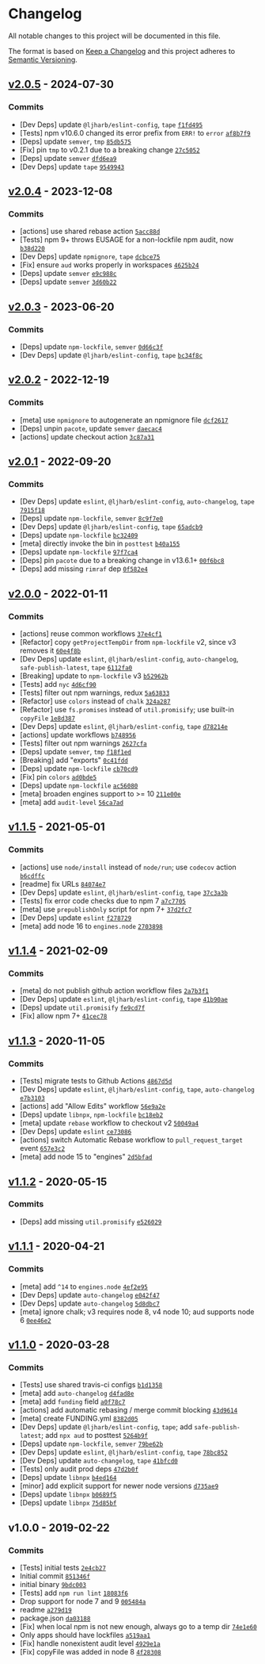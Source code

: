 # Changelog

All notable changes to this project will be documented in this file.

The format is based on [Keep a Changelog](https://keepachangelog.com/en/1.0.0/)
and this project adheres to [Semantic Versioning](https://semver.org/spec/v2.0.0.html).

## [v2.0.5](https://github.com/ljharb/aud/compare/v2.0.4...v2.0.5) - 2024-07-30

### Commits

- [Dev Deps] update `@ljharb/eslint-config`, `tape` [`f1fd495`](https://github.com/ljharb/aud/commit/f1fd495bf0dc913f7461a8878e9af10fd626cf18)
- [Tests] npm v10.6.0 changed its error prefix from `ERR!` to `error` [`af8b7f9`](https://github.com/ljharb/aud/commit/af8b7f98b28cf0b2eeb1213b03de5ee44e027390)
- [Deps] update `semver`, `tmp` [`85db575`](https://github.com/ljharb/aud/commit/85db5759802dd54efc817567c377498e087a1b04)
- [Fix] pin `tmp` to v0.2.1 due to a breaking change [`27c5052`](https://github.com/ljharb/aud/commit/27c505274534af3e931f612d7251196801a609ef)
- [Deps] update `semver` [`dfd6ea9`](https://github.com/ljharb/aud/commit/dfd6ea9a4eb9fcf52062810dd832b5c060dd9860)
- [Dev Deps] update `tape` [`9549943`](https://github.com/ljharb/aud/commit/9549943176525581d13dd892e4f65e1581edac99)

## [v2.0.4](https://github.com/ljharb/aud/compare/v2.0.3...v2.0.4) - 2023-12-08

### Commits

- [actions] use shared rebase action [`5acc88d`](https://github.com/ljharb/aud/commit/5acc88dbf1f3fd2a9fd809beef9cd5dd20d014d2)
- [Tests] npm 9+ throws EUSAGE for a non-lockfile npm audit, now [`b38d220`](https://github.com/ljharb/aud/commit/b38d22060596b92b69dac3e666f82e809bab0541)
- [Dev Deps] update `npmignore`, `tape` [`dcbce75`](https://github.com/ljharb/aud/commit/dcbce7589c16235cde5f5412273ae4d04cfbe9e2)
- [Fix] ensure `aud` works properly in workspaces [`4625b24`](https://github.com/ljharb/aud/commit/4625b240cc08470c0d5dc4a8366a56ddc43b8984)
- [Deps] update `semver` [`e9c988c`](https://github.com/ljharb/aud/commit/e9c988c1dcdb8d4d19c8b12d08b9302e7e2e48be)
- [Deps] update `semver` [`3d60b22`](https://github.com/ljharb/aud/commit/3d60b2207d4e6ce3ceb9966661aa4a02cdecbd8e)

## [v2.0.3](https://github.com/ljharb/aud/compare/v2.0.2...v2.0.3) - 2023-06-20

### Commits

- [Deps] update `npm-lockfile`, `semver` [`0d66c3f`](https://github.com/ljharb/aud/commit/0d66c3f9f394bb7b0927ef7c14fddb95e91ab09f)
- [Dev Deps] update `@ljharb/eslint-config`, `tape` [`bc34f8c`](https://github.com/ljharb/aud/commit/bc34f8cfe5479a131cdb06d4458c73c1cc764b64)

## [v2.0.2](https://github.com/ljharb/aud/compare/v2.0.1...v2.0.2) - 2022-12-19

### Commits

- [meta] use `npmignore` to autogenerate an npmignore file [`dcf2617`](https://github.com/ljharb/aud/commit/dcf26179fe49403db2cfd0e84416c4a91f8dc288)
- [Deps] unpin `pacote`, update `semver` [`daecac4`](https://github.com/ljharb/aud/commit/daecac47eb0da1e5c710af16708a166a980fd4f6)
- [actions] update checkout action [`3c87a31`](https://github.com/ljharb/aud/commit/3c87a31e3333a83be06d0f2eb75e152a7e4d0c13)

## [v2.0.1](https://github.com/ljharb/aud/compare/v2.0.0...v2.0.1) - 2022-09-20

### Commits

- [Dev Deps] update `eslint`, `@ljharb/eslint-config`, `auto-changelog`, `tape` [`7915f18`](https://github.com/ljharb/aud/commit/7915f182ec47aef1b53227be5fa2195709d0eb94)
- [Deps] update `npm-lockfile`, `semver` [`8c9f7e0`](https://github.com/ljharb/aud/commit/8c9f7e07d50ac3f8c8aa0e3b3f81088c277348ae)
- [Dev Deps] update `@ljharb/eslint-config`, `tape` [`65adcb9`](https://github.com/ljharb/aud/commit/65adcb9c3276a2a3699bca2f4392040dc441fb20)
- [Deps] update `npm-lockfile` [`bc32409`](https://github.com/ljharb/aud/commit/bc3240994ae1d4d2b2c23b80b983f12e47d68ccf)
- [meta] directly invoke the bin in `posttest` [`b40a155`](https://github.com/ljharb/aud/commit/b40a155514dec4ae88582de8144fee051025cbbf)
- [Deps] update `npm-lockfile` [`97f7ca4`](https://github.com/ljharb/aud/commit/97f7ca4993d348e3e0f068d9e2c69d9df7b8d7ce)
- [Deps] pin `pacote` due to a breaking change in v13.6.1+ [`00f6bc8`](https://github.com/ljharb/aud/commit/00f6bc8d9d3c4fb8acb2719d2d749f56cce896fe)
- [Deps] add missing `rimraf` dep [`0f582e4`](https://github.com/ljharb/aud/commit/0f582e41e4f74682caadc047189ed9700aef6e85)

## [v2.0.0](https://github.com/ljharb/aud/compare/v1.1.5...v2.0.0) - 2022-01-11

### Commits

- [actions] reuse common workflows [`37e4cf1`](https://github.com/ljharb/aud/commit/37e4cf1c324bc00838a4ad5ae815ba2ec983ffd6)
- [Refactor] copy `getProjectTempDir` from `npm-lockfile` v2, since v3 removes it [`60e4f8b`](https://github.com/ljharb/aud/commit/60e4f8b0fbb7a85f64666ad2f79887181c14a781)
- [Dev Deps] update `eslint`, `@ljharb/eslint-config`, `auto-changelog`, `safe-publish-latest`, `tape` [`6112fa0`](https://github.com/ljharb/aud/commit/6112fa0118cdc086881362311bd11ecddd907a00)
- [Breaking] update to `npm-lockfile` v3 [`b52962b`](https://github.com/ljharb/aud/commit/b52962b44a5d679f25cd7d02fba7be844787067a)
- [Tests] add `nyc` [`4d6cf90`](https://github.com/ljharb/aud/commit/4d6cf90f330c900f45f5210c345bd520619c3262)
- [Tests] filter out npm warnings, redux [`5a63833`](https://github.com/ljharb/aud/commit/5a63833260db725e4dcd0537e174c7ed2dfac013)
- [Refactor] use `colors` instead of `chalk` [`324a287`](https://github.com/ljharb/aud/commit/324a2872c6886abcf2da38442d8a6cae9ac0c78c)
- [Refactor] use `fs.promises` instead of `util.promisify`; use built-in `copyFile` [`1e8d387`](https://github.com/ljharb/aud/commit/1e8d387875fbbd021b1fc09740d51505928f7fab)
- [Dev Deps] update `eslint`, `@ljharb/eslint-config`, `tape` [`d78214e`](https://github.com/ljharb/aud/commit/d78214e3bb74c674b55cef8a24de52fe0dc9f110)
- [actions] update workflows [`b748956`](https://github.com/ljharb/aud/commit/b7489563d6e965b971d490c28f0620b52c7d6113)
- [Tests] filter out npm warnings [`2627cfa`](https://github.com/ljharb/aud/commit/2627cfa33a7c6f80dc2e3fbc10d889e3a818ec8c)
- [Deps] update `semver`, `tmp` [`f18f1ed`](https://github.com/ljharb/aud/commit/f18f1ed9965f0691201a92bc5eebf38bc92ede05)
- [Breaking] add "exports" [`0c41fdd`](https://github.com/ljharb/aud/commit/0c41fddb9a7475b7582ecae6170713659484b6a9)
- [Deps] update `npm-lockfile` [`cb70cd9`](https://github.com/ljharb/aud/commit/cb70cd99148b634ddb9ee497d7d5fab2d01c8ee5)
- [Fix] pin `colors` [`ad0bde5`](https://github.com/ljharb/aud/commit/ad0bde55bcd6edee992f536fc504848000155f8f)
- [Deps] update `npm-lockfile` [`ac56080`](https://github.com/ljharb/aud/commit/ac56080cd34b3d6252a48fd57704179b44e0ef3a)
- [meta] broaden engines support to &gt;= 10 [`211e00e`](https://github.com/ljharb/aud/commit/211e00ea72a4d5bd5e1d319a19ad7cda510a9f2c)
- [meta] add `audit-level` [`56ca7ad`](https://github.com/ljharb/aud/commit/56ca7ad763aeba547cfbe47465560210e12b84ef)

## [v1.1.5](https://github.com/ljharb/aud/compare/v1.1.4...v1.1.5) - 2021-05-01

### Commits

- [actions] use `node/install` instead of `node/run`; use `codecov` action [`b6cdffc`](https://github.com/ljharb/aud/commit/b6cdffc62ef496c3d05ca4984f97ddfcaa1b5755)
- [readme] fix URLs [`84074e7`](https://github.com/ljharb/aud/commit/84074e7b1409e2576ea342ff6954fde785e54449)
- [Dev Deps] update `eslint`, `@ljharb/eslint-config`, `tape` [`37c3a3b`](https://github.com/ljharb/aud/commit/37c3a3b13580bd579a27770adbd14a35363ec9e6)
- [Tests] fix error code checks due to npm 7 [`a7c7705`](https://github.com/ljharb/aud/commit/a7c770553914ff14fa44adc828f5248cd8b3f08f)
- [meta] use `prepublishOnly` script for npm 7+ [`37d2fc7`](https://github.com/ljharb/aud/commit/37d2fc7ed2b825556d72be887962e4d01af7eadf)
- [Dev Deps] update `eslint` [`f278729`](https://github.com/ljharb/aud/commit/f278729830a090f01402a5922df988be58480bcc)
- [meta] add node 16 to `engines.node` [`2703898`](https://github.com/ljharb/aud/commit/270389850ff78b2661348a6a1dc79a75b13e1f08)

## [v1.1.4](https://github.com/ljharb/aud/compare/v1.1.3...v1.1.4) - 2021-02-09

### Commits

- [meta] do not publish github action workflow files [`2a7b3f1`](https://github.com/ljharb/aud/commit/2a7b3f1e4fd9a917a777bfcbde4e1a204a9e040c)
- [Dev Deps] update `eslint`, `@ljharb/eslint-config`, `tape` [`41b90ae`](https://github.com/ljharb/aud/commit/41b90aedad42ed68ace6dcab73e8a2592087b6bb)
- [Deps] update `util.promisify` [`fe9cd7f`](https://github.com/ljharb/aud/commit/fe9cd7f08e3b31841fa85d6650aa672c5ceadc46)
- [Fix] allow npm 7+ [`41cec78`](https://github.com/ljharb/aud/commit/41cec786325e112983e4b696c7779fd6a56a1996)

## [v1.1.3](https://github.com/ljharb/aud/compare/v1.1.2...v1.1.3) - 2020-11-05

### Commits

- [Tests] migrate tests to Github Actions [`4867d5d`](https://github.com/ljharb/aud/commit/4867d5d0f7335b75bc2ca597e27a394c3f17a972)
- [Dev Deps] update `eslint`, `@ljharb/eslint-config`, `tape`, `auto-changelog` [`e7b3103`](https://github.com/ljharb/aud/commit/e7b31037436e53885d9c952bb6eea0f08421a98d)
- [actions] add "Allow Edits" workflow [`56e9a2e`](https://github.com/ljharb/aud/commit/56e9a2ee2fdf58e2bfe09bb4194960e033daaad9)
- [Deps] update `libnpx`, `npm-lockfile` [`bc18eb2`](https://github.com/ljharb/aud/commit/bc18eb23d284ed77754b9413f0c8f673ffbe797a)
- [meta] update `rebase` workflow to checkout v2 [`50049a4`](https://github.com/ljharb/aud/commit/50049a442c6f228d2fd1eec133e7ca030cfeb0a1)
- [Dev Deps] update `eslint` [`ce73086`](https://github.com/ljharb/aud/commit/ce73086183aa4582ebf5236cb33a07e676289217)
- [actions] switch Automatic Rebase workflow to `pull_request_target` event [`657e3c2`](https://github.com/ljharb/aud/commit/657e3c29d4cbbca53d2d9abaaf4e4f9e4635fea8)
- [meta] add node 15 to "engines" [`2d5bfad`](https://github.com/ljharb/aud/commit/2d5bfad68b65091c7a7adbc17f3f13d1c6706707)

## [v1.1.2](https://github.com/ljharb/aud/compare/v1.1.1...v1.1.2) - 2020-05-15

### Commits

- [Deps] add missing `util.promisify` [`e526029`](https://github.com/ljharb/aud/commit/e526029e75174937e26dcff38a22f0c3dbed5c2e)

## [v1.1.1](https://github.com/ljharb/aud/compare/v1.1.0...v1.1.1) - 2020-04-21

### Commits

- [meta] add `^14` to `engines.node` [`4ef2e95`](https://github.com/ljharb/aud/commit/4ef2e9592b934e13e3bc418c9f0fe3021a60904a)
- [Dev Deps] update `auto-changelog` [`e042f47`](https://github.com/ljharb/aud/commit/e042f4764c844677b6b0eff1d3fa51076678adf9)
- [Dev Deps] update `auto-changelog` [`5d8dbc7`](https://github.com/ljharb/aud/commit/5d8dbc7e17c086e3ec137fd954c60bdc093a8f77)
- [meta] ignore chalk; v3 requires node 8, v4 node 10; aud supports node 6 [`0ee46e2`](https://github.com/ljharb/aud/commit/0ee46e27d30f6f99690b6350dbcd8d028fe1eb85)

## [v1.1.0](https://github.com/ljharb/aud/compare/v1.0.0...v1.1.0) - 2020-03-28

### Commits

- [Tests] use shared travis-ci configs [`b1d1358`](https://github.com/ljharb/aud/commit/b1d135821b4ae3ada02e222201b495a2f843402c)
- [meta] add `auto-changelog` [`d4fad8e`](https://github.com/ljharb/aud/commit/d4fad8e69a99f7d33b9e3e93dcc75619ee9d6dcd)
- [meta] add `funding` field [`a0f78c7`](https://github.com/ljharb/aud/commit/a0f78c718a4fe9f941b18ceb025923bf32a34117)
- [actions] add automatic rebasing / merge commit blocking [`43d9614`](https://github.com/ljharb/aud/commit/43d9614f3fb89ee4b2bb2db9216a302fd8591e94)
- [meta] create FUNDING.yml [`8382d05`](https://github.com/ljharb/aud/commit/8382d05a5e979872676052e01dd395f8501dd64c)
- [Dev Deps] update `@ljharb/eslint-config`, `tape`; add `safe-publish-latest`; add `npx aud` to posttest [`5264b9f`](https://github.com/ljharb/aud/commit/5264b9f1e34f23077e2381238195c712a8c44446)
- [Deps] update `npm-lockfile`, `semver` [`79be62b`](https://github.com/ljharb/aud/commit/79be62b4a1e1ee90753b60874e385cd9dd62b89d)
- [Dev Deps] update `eslint`, `@ljharb/eslint-config`, `tape` [`78bc852`](https://github.com/ljharb/aud/commit/78bc8529950c1095430d5d4a2f1a2e50720148c1)
- [Dev Deps] update `auto-changelog`, `tape` [`41bfcd0`](https://github.com/ljharb/aud/commit/41bfcd058be246fa2e9130e3b92c92af42be6ba7)
- [Tests] only audit prod deps [`47d2b0f`](https://github.com/ljharb/aud/commit/47d2b0f7a8e02b0a018affd6befe53d6cdc37eb4)
- [Deps] update `libnpx` [`b4ed164`](https://github.com/ljharb/aud/commit/b4ed1642a0f2569b494fe2281a9aea4bc5307bd2)
- [minor] add explicit support for newer node versions [`d735ae9`](https://github.com/ljharb/aud/commit/d735ae99a06ff0579eee0e7b8528d051525193fb)
- [Deps] update `libnpx` [`b0689f5`](https://github.com/ljharb/aud/commit/b0689f5ed6af4fee99b8778ae94c42863ab15b2b)
- [Deps] update `libnpx` [`75d85bf`](https://github.com/ljharb/aud/commit/75d85bf42dfd30bfc53aebcb72dd1feeaa18cedd)

## v1.0.0 - 2019-02-22

### Commits

- [Tests] initial tests [`2e4cb27`](https://github.com/ljharb/aud/commit/2e4cb27958e6fccf66d42ef86d1b8061bae9e04a)
- Initial commit [`851346f`](https://github.com/ljharb/aud/commit/851346fccda75bf59c9423370f04c1536f56773e)
- initial binary [`9bdc003`](https://github.com/ljharb/aud/commit/9bdc003b161631a572befda65b14ca60beceaacc)
- [Tests] add `npm run lint` [`18083f6`](https://github.com/ljharb/aud/commit/18083f606e521c446727aee18adbc9bf91a03ffb)
- Drop support for node 7 and 9 [`005484a`](https://github.com/ljharb/aud/commit/005484a36f718c0cb58763b68348b01224641488)
- readme [`a279d19`](https://github.com/ljharb/aud/commit/a279d19727f22aa2b553637759e30841c4c06e4a)
- package.json [`da03188`](https://github.com/ljharb/aud/commit/da03188506eeda32a9796c2b10de5068786a4ddf)
- [Fix] when local npm is not new enough, always go to a temp dir [`74e1e60`](https://github.com/ljharb/aud/commit/74e1e60eb0ed18ad8993718d095401cd939fcdbb)
- Only apps should have lockfiles [`a519aa1`](https://github.com/ljharb/aud/commit/a519aa1725bf5deb752eb582d23a8479be830f32)
- [Fix] handle nonexistent audit level [`4929e1a`](https://github.com/ljharb/aud/commit/4929e1a8e16b336dff05b1edd19f33e3d46315a6)
- [Fix] copyFile was added in node 8 [`4f28308`](https://github.com/ljharb/aud/commit/4f28308621a88da64e529da1e697e3728e286dd3)
